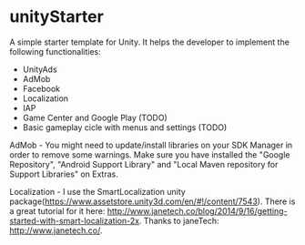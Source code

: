 # unityStarter

A simple starter template for Unity. It helps the developer to implement the following functionalities:
- UnityAds
- AdMob
- Facebook
- Localization
- IAP
- Game Center and Google Play (TODO)
- Basic gameplay cicle with menus and settings (TODO)

AdMob - You might need to update/install libraries on your SDK Manager in order to remove some warnings. Make sure you have installed the "Google Repository", "Android Support Library" and "Local Maven repository for Support Libraries" on Extras.

Localization - I use the SmartLocalization unity package(https://www.assetstore.unity3d.com/en/#!/content/7543). There is a great tutorial for it here: http://www.janetech.co/blog/2014/9/16/getting-started-with-smart-localization-2x. Thanks to janeTech: http://www.janetech.co/.
